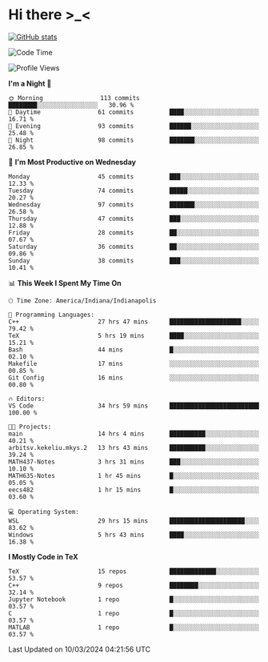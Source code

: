# Hi there \>_<

[![GitHub stats](https://github-readme-stats.vercel.app/api?username=ARessegetesStery&show_icons=true&theme=transparent)](https://github.com/anuraghazra/github-readme-stats)

<!--START_SECTION:waka-->
![Code Time](http://img.shields.io/badge/Code%20Time-761%20hrs%204%20mins-blue)

![Profile Views](http://img.shields.io/badge/Profile%20Views-0-blue)

**I'm a Night 🦉** 

```text
🌞 Morning                113 commits         ████████░░░░░░░░░░░░░░░░░   30.96 % 
🌆 Daytime                61 commits          ████░░░░░░░░░░░░░░░░░░░░░   16.71 % 
🌃 Evening                93 commits          ██████░░░░░░░░░░░░░░░░░░░   25.48 % 
🌙 Night                  98 commits          ███████░░░░░░░░░░░░░░░░░░   26.85 % 
```
📅 **I'm Most Productive on Wednesday** 

```text
Monday                   45 commits          ███░░░░░░░░░░░░░░░░░░░░░░   12.33 % 
Tuesday                  74 commits          █████░░░░░░░░░░░░░░░░░░░░   20.27 % 
Wednesday                97 commits          ███████░░░░░░░░░░░░░░░░░░   26.58 % 
Thursday                 47 commits          ███░░░░░░░░░░░░░░░░░░░░░░   12.88 % 
Friday                   28 commits          ██░░░░░░░░░░░░░░░░░░░░░░░   07.67 % 
Saturday                 36 commits          ██░░░░░░░░░░░░░░░░░░░░░░░   09.86 % 
Sunday                   38 commits          ███░░░░░░░░░░░░░░░░░░░░░░   10.41 % 
```


📊 **This Week I Spent My Time On** 

```text
🕑︎ Time Zone: America/Indiana/Indianapolis

💬 Programming Languages: 
C++                      27 hrs 47 mins      ████████████████████░░░░░   79.42 % 
TeX                      5 hrs 19 mins       ████░░░░░░░░░░░░░░░░░░░░░   15.21 % 
Bash                     44 mins             █░░░░░░░░░░░░░░░░░░░░░░░░   02.10 % 
Makefile                 17 mins             ░░░░░░░░░░░░░░░░░░░░░░░░░   00.85 % 
Git Config               16 mins             ░░░░░░░░░░░░░░░░░░░░░░░░░   00.80 % 

🔥 Editors: 
VS Code                  34 hrs 59 mins      █████████████████████████   100.00 % 

🐱‍💻 Projects: 
main                     14 hrs 4 mins       ██████████░░░░░░░░░░░░░░░   40.21 % 
arbitsv.kekeliu.mkys.2   13 hrs 43 mins      ██████████░░░░░░░░░░░░░░░   39.24 % 
MATH437-Notes            3 hrs 31 mins       ███░░░░░░░░░░░░░░░░░░░░░░   10.10 % 
MATH635-Notes            1 hr 45 mins        █░░░░░░░░░░░░░░░░░░░░░░░░   05.05 % 
eecs482                  1 hr 15 mins        █░░░░░░░░░░░░░░░░░░░░░░░░   03.60 % 

💻 Operating System: 
WSL                      29 hrs 15 mins      █████████████████████░░░░   83.62 % 
Windows                  5 hrs 43 mins       ████░░░░░░░░░░░░░░░░░░░░░   16.38 % 
```

**I Mostly Code in TeX** 

```text
TeX                      15 repos            █████████████░░░░░░░░░░░░   53.57 % 
C++                      9 repos             ████████░░░░░░░░░░░░░░░░░   32.14 % 
Jupyter Notebook         1 repo              █░░░░░░░░░░░░░░░░░░░░░░░░   03.57 % 
C                        1 repo              █░░░░░░░░░░░░░░░░░░░░░░░░   03.57 % 
MATLAB                   1 repo              █░░░░░░░░░░░░░░░░░░░░░░░░   03.57 % 
```




 Last Updated on 10/03/2024 04:21:56 UTC
<!--END_SECTION:waka-->
